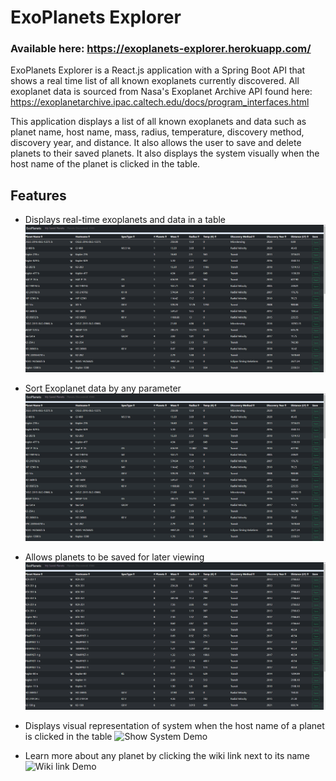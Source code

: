 # ExoPlanets Explorer

### Available here: https://exoplanets-explorer.herokuapp.com/

ExoPlanets Explorer is a React.js application with a Spring Boot API that shows a real time list of all known exoplanets currently discovered. All exoplanet data is sourced from Nasa's Exoplanet Archive API found here: https://exoplanetarchive.ipac.caltech.edu/docs/program_interfaces.html

This application displays a list of all known exoplanets and data such as planet name, host name, mass, radius, temperature, discovery method, discovery year, and distance. It also allows the user to save and delete planets to their saved planets. It also displays the system visually when the host name of the planet is clicked in the table.

## Features
- Displays real-time exoplanets and data in a table
![Exoplanet Table Display Demo](demo/showtable.gif)

- Sort Exoplanet data by any parameter
![Sort Table Display Demo](demo/sorttable.gif)

- Allows planets to be saved for later viewing
![Save Planets Demo](demo/showsaveplanets.gif)

- Displays visual representation of system when the host name of a planet is clicked in the table
![Show System Demo](demo/showvisualsystem.gif)

- Learn more about any planet by clicking the wiki link next to its name
![Wiki link Demo](demo/showwikilink.gif)
